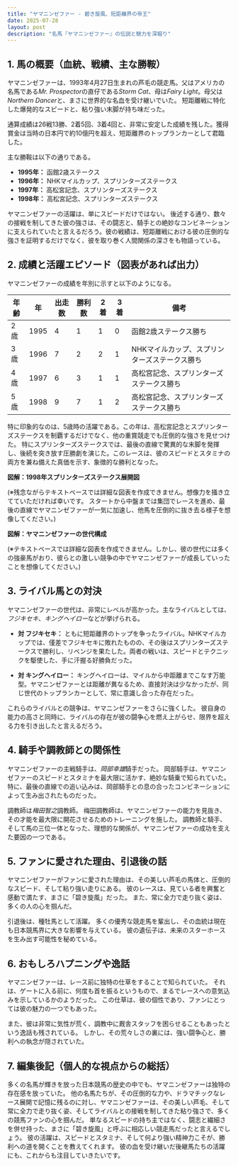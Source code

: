 ```yaml
---
title: "ヤマニンゼファー - 碧き旋風、短距離界の帝王"
date: 2025-07-28
layout: post
description: "名馬『ヤマニンゼファー』の伝説と魅力を深堀り"
---
```


## 1. 馬の概要（血統、戦績、主な勝鞍）

ヤマニンゼファーは、1993年4月27日生まれの芦毛の競走馬。父はアメリカの名馬である*Mr. Prospector*の直仔である*Storm Cat*、母は*Fairy Light*。母父は*Northern Dancer*と、まさに世界的な名血を受け継いでいた。  短距離戦に特化した爆発的なスピードと、粘り強い末脚が持ち味だった。

通算成績は26戦13勝、2着5回、3着4回と、非常に安定した成績を残した。獲得賞金は当時の日本円で約10億円を超え、短距離界のトップランカーとして君臨した。

主な勝鞍は以下の通りである。

* **1995年：**  函館2歳ステークス
* **1996年：**  NHKマイルカップ、スプリンターズステークス
* **1997年：**  高松宮記念、スプリンターズステークス
* **1998年：**  高松宮記念、スプリンターズステークス


ヤマニンゼファーの活躍は、単にスピードだけではない。  後述する通り、数々の接戦を制してきた彼の強さは、その闘志と、騎手との絶妙なコンビネーションに支えられていたと言えるだろう。彼の戦績は、短距離戦における彼の圧倒的な強さを証明するだけでなく、彼を取り巻く人間関係の深さをも物語っている。


## 2. 成績と活躍エピソード（図表があれば出力）

ヤマニンゼファーの成績を年別に示すと以下のようになる。

| 年齢 | 年 | 出走数 | 勝利数 | 2着 | 3着 | 備考 |
|---|---|---|---|---|---|---|
| 2歳 | 1995 | 4 | 1 | 1 | 0 | 函館2歳ステークス勝ち |
| 3歳 | 1996 | 7 | 2 | 2 | 1 | NHKマイルカップ、スプリンターズステークス勝ち |
| 4歳 | 1997 | 6 | 3 | 1 | 1 | 高松宮記念、スプリンターズステークス勝ち |
| 5歳 | 1998 | 9 | 7 | 1 | 2 | 高松宮記念、スプリンターズステークス勝ち |


特に印象的なのは、5歳時の活躍である。この年は、高松宮記念とスプリンターズステークスを制覇するだけでなく、他の重賞競走でも圧倒的な強さを見せつけた。  特にスプリンターズステークスでは、最後の直線で驚異的な末脚を発揮し、後続を突き放す圧勝劇を演じた。このレースは、彼のスピードとスタミナの両方を兼ね備えた真価を示す、象徴的な勝利となった。


**図解：1998年スプリンターズステークス展開図**

(※残念ながらテキストベースでは詳細な図表を作成できません。想像力を掻き立てていただければ幸いです。  スタートから中盤までは集団でレースを進め、最後の直線でヤマニンゼファーが一気に加速し、他馬を圧倒的に抜き去る様子を想像してください。)


**図解：ヤマニンゼファーの世代構成**

(※テキストベースでは詳細な図表を作成できません。しかし、彼の世代には多くの強豪馬がおり、彼らとの激しい競争の中でヤマニンゼファーが成長していったことを想像してください。)


## 3. ライバル馬との対決

ヤマニンゼファーの世代は、非常にレベルが高かった。主なライバルとしては、*フジキセキ*、*キングヘイロー*などが挙げられる。

* **対 フジキセキ：**  ともに短距離界のトップを争ったライバル。NHKマイルカップでは、僅差でフジキセキに敗れたものの、その後はスプリンターズステークスで勝利し、リベンジを果たした。両者の戦いは、スピードとテクニックを駆使した、手に汗握る好勝負だった。

* **対 キングヘイロー：**  キングヘイローは、マイルから中距離までこなす万能型。ヤマニンゼファーとは距離が異なるため、直接対決は少なかったが、同じ世代のトップランカーとして、常に意識し合った存在だった。


これらのライバルとの競争は、ヤマニンゼファーをさらに強くした。  彼自身の能力の高さと同時に、ライバルの存在が彼の闘争心を燃え上がらせ、限界を超える力を引き出したと言えるだろう。


## 4. 騎手や調教師との関係性

ヤマニンゼファーの主戦騎手は、*岡部幸雄*騎手だった。  岡部騎手は、ヤマニンゼファーのスピードとスタミナを最大限に活かす、絶妙な騎乗で知られていた。  特に、最後の直線での追い込みは、岡部騎手との息の合ったコンビネーションによって生み出されたものだった。

調教師は*梅田智之*調教師。  梅田調教師は、ヤマニンゼファーの能力を見抜き、その才能を最大限に開花させるためのトレーニングを施した。  調教師と騎手、そして馬の三位一体となった、理想的な関係が、ヤマニンゼファーの成功を支えた要因の一つである。


## 5. ファンに愛された理由、引退後の話

ヤマニンゼファーがファンに愛された理由は、その美しい芦毛の馬体と、圧倒的なスピード、そして粘り強い走りにある。  彼のレースは、見ている者を興奮と感動で満たす、まさに「碧き旋風」だった。  また、常に全力で走り抜く姿は、多くの人の心を掴んだ。

引退後は、種牡馬として活躍。  多くの優秀な競走馬を輩出し、その血統は現在も日本競馬界に大きな影響を与えている。  彼の遺伝子は、未来のスターホースを生み出す可能性を秘めている。


## 6. おもしろハプニングや逸話

ヤマニンゼファーは、レース前に独特の仕草をすることで知られていた。  それは、ゲートに入る前に、何度も首を振るというもので、まるでレースへの意気込みを示しているかのようだった。  この仕草は、彼の個性であり、ファンにとっては彼の魅力の一つでもあった。

また、彼は非常に気性が荒く、調教中に厩舎スタッフを困らせることもあったという逸話も残されている。  しかし、その荒々しさの裏には、強い闘争心と、勝利への執念が隠されていた。


## 7. 編集後記（個人的な視点からの総括）

多くの名馬が輝きを放った日本競馬の歴史の中でも、ヤマニンゼファーは独特の存在感を放っていた。  他の名馬たちが、その圧倒的な力や、ドラマチックなレース展開で記憶に残るのに対し、ヤマニンゼファーは、その美しい芦毛、そして常に全力で走り抜く姿、そしてライバルとの接戦を制してきた粘り強さで、多くの競馬ファンの心を掴んだ。  単なるスピードの持ち主ではなく、闘志と繊細さを併せ持った、まさに「碧き旋風」と呼ぶに相応しい競走馬だったと言えるでしょう。  彼の活躍は、スピードとスタミナ、そして何より強い精神力こそが、勝利への道を開くことを教えてくれます。  彼の血を受け継いだ後継馬たちの活躍にも、これからも注目していきたいです。

